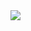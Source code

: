<img src="https://s2-techtudo.glbimg.com/weMl48nregCrBuHdrfucZE1cJAI=/0x0:1280x720/984x0/smart/filters:strip_icc()/i.s3.glbimg.com/v1/AUTH_08fbf48bc0524877943fe86e43087e7a/internal_photos/bs/2023/B/n/zcsuErTmGd7lGPXIL3QQ/image-w1280.jpg">
